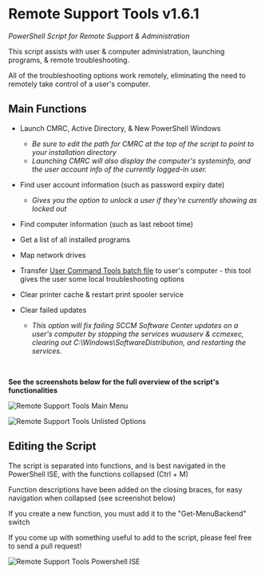 
# Remote Support Tools v1.6.1
*PowerShell Script for Remote Support & Administration*

This script assists with user & computer administration, launching programs, & remote troubleshooting.

All of the troubleshooting options work remotely, eliminating the need to remotely take control of a user's computer.

## Main Functions

* Launch CMRC, Active Directory, & New PowerShell Windows
	- *Be sure to edit the path for CMRC at the top of the script to point to your installation directory*
	- *Launching CMRC will also display the computer's systeminfo, and the user account info of the currently logged-in user.*

* Find user account information (such as password expiry date)
	- *Gives you the option to unlock a user if they're currently showing as locked out*

* Find computer information (such as last reboot time)
* Get a list of all installed programs
* Map network drives

* Transfer [User Command Tools batch file](https://github.com/Justin-Lund/IT-Support-Batch-Files/) to user's computer - this tool gives the user some local troubleshooting options

* Clear printer cache & restart print spooler service
	
* Clear failed updates
	- *This option will fix failing SCCM Software Center updates on a user's computer by stopping the services wuauserv & ccmexec, clearing out C:\Windows\SoftwareDistribution, and restarting the services.*

&nbsp;


**See the screenshots below for the full overview of the script's functionalities**

![Remote Support Tools Main Menu](https://i.imgur.com/MuiUMVU.png)

![Remote Support Tools Unlisted Options](https://i.imgur.com/p9FRgbc.png)


## Editing the Script

The script is separated into functions, and is best navigated in the PowerShell ISE, with the functions collapsed (Ctrl + M)

Function descriptions have been added on the closing braces, for easy navigation when collapsed (see screenshot below)

If you create a new function, you must add it to the "Get-MenuBackend" switch

If you come up with something useful to add to the script, please feel free to send a pull request!

![Remote Support Tools Powershell ISE](https://i.imgur.com/wJwG0JM.png)
